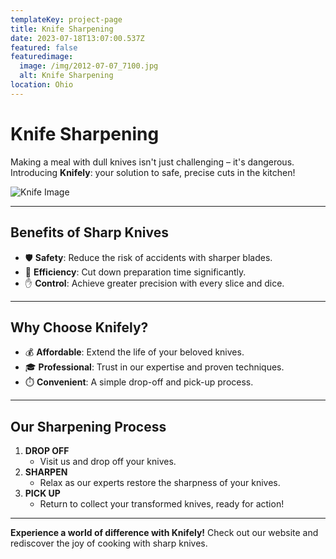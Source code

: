 ```yaml
---
templateKey: project-page
title: Knife Sharpening
date: 2023-07-18T13:07:00.537Z
featured: false
featuredimage:
  image: /img/2012-07-07_7100.jpg
  alt: Knife Sharpening
location: Ohio
---
```

# **Knife Sharpening**

Making a meal with dull knives isn't just challenging – it's dangerous. Introducing **Knifely**: your solution to safe, precise cuts in the kitchen!

![Knife Image](http://xb1.342.myftpupload.com/wp-content/uploads/2022/04/dreamstime_xxl_4369497-scaled.jpg)

---

## **Benefits of Sharp Knives**

- 🛡️ **Safety**: Reduce the risk of accidents with sharper blades.
- 🚀 **Efficiency**: Cut down preparation time significantly.
- ✋ **Control**: Achieve greater precision with every slice and dice.

---

## **Why Choose Knifely?**

- 💰 **Affordable**: Extend the life of your beloved knives.
- 🎓 **Professional**: Trust in our expertise and proven techniques.
- ⏱️ **Convenient**: A simple drop-off and pick-up process.

---

## **Our Sharpening Process**

1. **DROP OFF** 
    - Visit us and drop off your knives.
2. **SHARPEN**
    - Relax as our experts restore the sharpness of your knives.
3. **PICK UP**
    - Return to collect your transformed knives, ready for action!

---

**Experience a world of difference with Knifely!** Check out our website and rediscover the joy of cooking with sharp knives.
